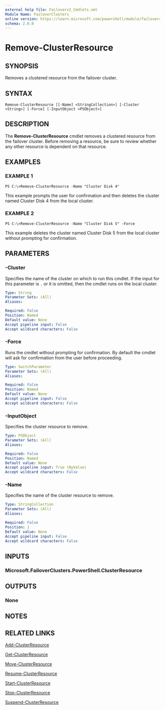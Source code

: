 ```yaml
---
external help file: Failoverv2_Cmdlets.xml
Module Name: FailoverClusters
online version: https://learn.microsoft.com/powershell/module/failoverclusters/remove-clusterresource?view=windowsserver2012-ps&wt.mc_id=ps-gethelp
schema: 2.0.0
---
```


# Remove-ClusterResource

## SYNOPSIS
Removes a clustered resource from the failover cluster.

## SYNTAX

```
Remove-ClusterResource [[-Name] <StringCollection>] [-Cluster <String>] [-Force] [-InputObject <PSObject>]
```

## DESCRIPTION
The **Remove-ClusterResource** cmdlet removes a clustered resource from the failover cluster.
Before removing a resource, be sure to review whether any other resource is dependent on that resource.

## EXAMPLES

### EXAMPLE 1
```
PS C:\>Remove-ClusterResource -Name "Cluster Disk 4"
```

This example prompts the user for confirmation and then deletes the cluster named Cluster Disk 4 from the local cluster.

### EXAMPLE 2
```
PS C:\>Remove-ClusterResource -Name "Cluster Disk 5" -Force
```

This example deletes the cluster named Cluster Disk 5 from the local cluster without prompting for confirmation.

## PARAMETERS

### -Cluster
Specifies the name of the cluster on which to run this cmdlet.
If the input for this parameter is `.` or it is omitted, then the cmdlet runs on the local cluster.

```yaml
Type: String
Parameter Sets: (All)
Aliases: 

Required: False
Position: Named
Default value: None
Accept pipeline input: False
Accept wildcard characters: False
```

### -Force
Runs the cmdlet without prompting for confirmation.
By default the cmdlet will ask for confirmation from the user before proceeding.

```yaml
Type: SwitchParameter
Parameter Sets: (All)
Aliases: 

Required: False
Position: Named
Default value: None
Accept pipeline input: False
Accept wildcard characters: False
```

### -InputObject
Specifies the cluster resource to remove.

```yaml
Type: PSObject
Parameter Sets: (All)
Aliases: 

Required: False
Position: Named
Default value: None
Accept pipeline input: True (ByValue)
Accept wildcard characters: False
```

### -Name
Specifies the name of the cluster resource to remove.

```yaml
Type: StringCollection
Parameter Sets: (All)
Aliases: 

Required: False
Position: 1
Default value: None
Accept pipeline input: False
Accept wildcard characters: False
```

## INPUTS

### Microsoft.FailoverClusters.PowerShell.ClusterResource

## OUTPUTS

### None

## NOTES

## RELATED LINKS

[Add-ClusterResource](./Add-ClusterResource.md)

[Get-ClusterResource](./Get-ClusterResource.md)

[Move-ClusterResource](./Move-ClusterResource.md)

[Resume-ClusterResource](./Resume-ClusterResource.md)

[Start-ClusterResource](./Start-ClusterResource.md)

[Stop-ClusterResource](./Stop-ClusterResource.md)

[Suspend-ClusterResource](./Suspend-ClusterResource.md)

